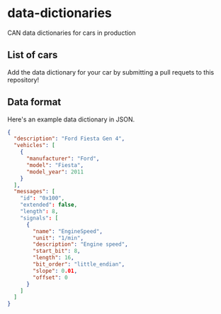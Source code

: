 # data-dictionaries
CAN data dictionaries for cars in production

## List of cars

Add the data dictionary for your car by submitting a pull requets to this repository!

## Data format

Here's an example data dictionary in JSON.

```json
{
  "description": "Ford Fiesta Gen 4",
  "vehicles": [
    {
      "manufacturer": "Ford",
      "model": "Fiesta",
      "model_year": 2011
    }
  ],
  "messages": [
    "id": "0x100",
    "extended": false,
    "length": 8,
    "signals": [
      {
        "name": "EngineSpeed",
        "unit": "1/min",
        "description": "Engine speed",
        "start_bit": 8,
        "length": 16,
        "bit_order": "little_endian",
        "slope": 0.01,
        "offset": 0
      }
    ]
  ]
}
```

